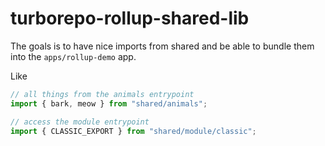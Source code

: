 # turborepo-rollup-shared-lib

The goals is to have nice imports from shared and be able to bundle them into the `apps/rollup-demo` app.

Like 

```ts
// all things from the animals entrypoint
import { bark, meow } from "shared/animals";
```

```ts
// access the module entrypoint
import { CLASSIC_EXPORT } from "shared/module/classic";
```